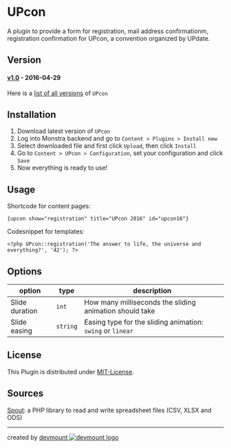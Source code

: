 UPcon
=====

A plugin to provide a form for registration, mail address confirmationm, registration confirmation for UPcon, a convention organized by UPdate.

## Version
#### [**v1.0**](https://github.com/devmount-monstra/upcon/releases/tag/v1.0) - 2016-04-29

Here is a [list of all versions](https://github.com/devmount-monstra/upcon/releases) of `UPcon`

## Installation
1. Download latest version of `UPcon`
2. Log into Monstra backend and go to `Content > Plugins > Install new`
3. Select downloaded file and first click `Upload`, then click `Install`
5. Go to `Content > UPcon > Configuration`, set your configuration and click `Save`
6. Now everything is ready to use!

## Usage
Shortcode for content pages:

    {upcon show="registration" title="UPcon 2016" id="upcon16"}

Codesnippet for templates:

    <?php UPcon::registration('The answer to life, the universe and everything?', '42'); ?>

## Options
| option         | type     | description                                                 |
|----------------|----------|-------------------------------------------------------------|
| Slide duration | `int`    | How many milliseconds the sliding animation should take     |
| Slide easing   | `string` | Easing type for the sliding animation: `swing` or `linear`  |

## License
This Plugin is distributed under [MIT-License](http://opensource.org/licenses/mit-license.html).

## Sources
[Spout](https://github.com/box/spout): a PHP library to read and write spreadsheet files (CSV, XLSX and ODS)

---
created by [devmount ![devmount logo](http://media.devmount.de/devmount_small_dark.png)](http://devmount.de)